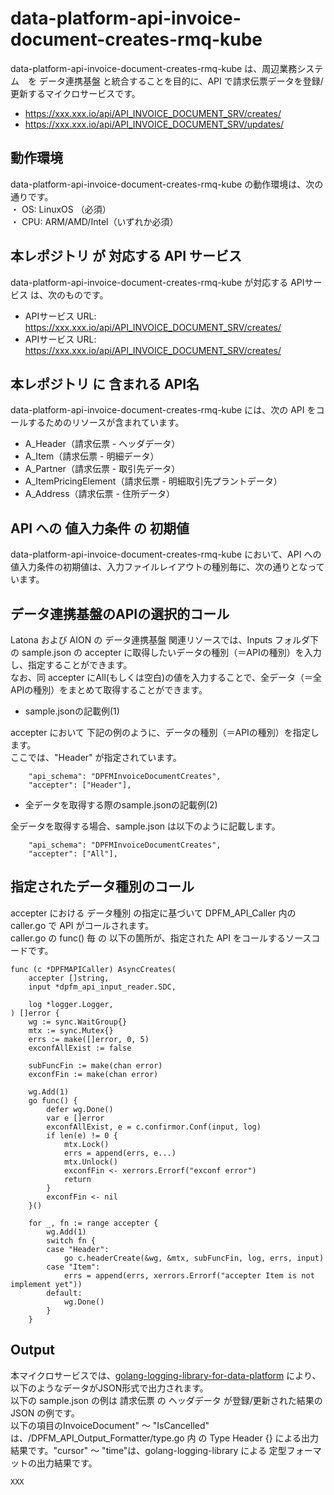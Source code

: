 # data-platform-api-invoice-document-creates-rmq-kube

data-platform-api-invoice-document-creates-rmq-kube は、周辺業務システム　を データ連携基盤 と統合することを目的に、API で請求伝票データを登録/更新するマイクロサービスです。

* https://xxx.xxx.io/api/API_INVOICE_DOCUMENT_SRV/creates/
* https://xxx.xxx.io/api/API_INVOICE_DOCUMENT_SRV/updates/

## 動作環境

data-platform-api-invoice-document-creates-rmq-kube の動作環境は、次の通りです。  
・ OS: LinuxOS （必須）  
・ CPU: ARM/AMD/Intel（いずれか必須）  


## 本レポジトリ が 対応する API サービス
data-platform-api-invoice-document-creates-rmq-kube が対応する APIサービス は、次のものです。

* APIサービス URL: https://xxx.xxx.io/api/API_INVOICE_DOCUMENT_SRV/creates/
* APIサービス URL: https://xxx.xxx.io/api/API_INVOICE_DOCUMENT_SRV/creates/

## 本レポジトリ に 含まれる API名
data-platform-api-invoice-document-creates-rmq-kube には、次の API をコールするためのリソースが含まれています。  

* A_Header（請求伝票 - ヘッダデータ）
* A_Item（請求伝票 - 明細データ）
* A_Partner（請求伝票 - 取引先データ）
* A_ItemPricingElement（請求伝票 - 明細取引先プラントデータ）
* A_Address（請求伝票 - 住所データ）

## API への 値入力条件 の 初期値
data-platform-api-invoice-document-creates-rmq-kube において、API への値入力条件の初期値は、入力ファイルレイアウトの種別毎に、次の通りとなっています。  

## データ連携基盤のAPIの選択的コール

Latona および AION の データ連携基盤 関連リソースでは、Inputs フォルダ下の sample.json の accepter に取得したいデータの種別（＝APIの種別）を入力し、指定することができます。  
なお、同 accepter にAll(もしくは空白)の値を入力することで、全データ（＝全APIの種別）をまとめて取得することができます。  

* sample.jsonの記載例(1)  

accepter において 下記の例のように、データの種別（＝APIの種別）を指定します。  
ここでは、"Header" が指定されています。    
  
```
	"api_schema": "DPFMInvoiceDocumentCreates",
	"accepter": ["Header"],
```
  
* 全データを取得する際のsample.jsonの記載例(2)  

全データを取得する場合、sample.json は以下のように記載します。  

```
	"api_schema": "DPFMInvoiceDocumentCreates",
	"accepter": ["All"],
```

## 指定されたデータ種別のコール

accepter における データ種別 の指定に基づいて DPFM_API_Caller 内の caller.go で API がコールされます。  
caller.go の func() 毎 の 以下の箇所が、指定された API をコールするソースコードです。  

```
func (c *DPFMAPICaller) AsyncCreates(
	accepter []string,
	input *dpfm_api_input_reader.SDC,

	log *logger.Logger,
) []error {
	wg := sync.WaitGroup{}
	mtx := sync.Mutex{}
	errs := make([]error, 0, 5)
	exconfAllExist := false

	subFuncFin := make(chan error)
	exconfFin := make(chan error)

	wg.Add(1)
	go func() {
		defer wg.Done()
		var e []error
		exconfAllExist, e = c.confirmor.Conf(input, log)
		if len(e) != 0 {
			mtx.Lock()
			errs = append(errs, e...)
			mtx.Unlock()
			exconfFin <- xerrors.Errorf("exconf error")
			return
		}
		exconfFin <- nil
	}()

	for _, fn := range accepter {
		wg.Add(1)
		switch fn {
		case "Header":
			go c.headerCreate(&wg, &mtx, subFuncFin, log, errs, input)
		case "Item":
			errs = append(errs, xerrors.Errorf("accepter Item is not implement yet"))
		default:
			wg.Done()
		}
	}
```

## Output  
本マイクロサービスでは、[golang-logging-library-for-data-platform](https://github.com/latonaio/golang-logging-library-for-data-platform) により、以下のようなデータがJSON形式で出力されます。  
以下の sample.json の例は 請求伝票 の ヘッダデータ が登録/更新された結果の JSON の例です。  
以下の項目のInvoiceDocument" ～ "IsCancelled" は、/DPFM_API_Output_Formatter/type.go 内 の Type Header {} による出力結果です。"cursor" ～ "time"は、golang-logging-library による 定型フォーマットの出力結果です。  

```
XXX
```
